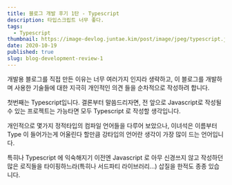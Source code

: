 ```yaml
---
title: 블로그 개발 후기 1탄 - Typescript
description: 타입스크립트 너무 좋다.
tags:
  - Typescript
thumbnail: https://image-devlog.juntae.kim/post/image/jpeg/typescript.jpg
date: 2020-10-19
published: true
slug: blog-development-review-1
---
```


개발용 블로그를 직접 만든 이유는 너무 여러가지 인지라 생략하고,
이 블로그를 개발하며 사용한 기술들에 대한 지극히 개인적인 의견 들을 순차적으로 작성하려 합니다.

첫번째는 Typescript입니다.
결론부터 말씀드리자면, 전 앞으로 Javascript로 작성될 수 있는 프로젝트는
가능타면 모두 Typescript 로 작성할 생각입니다.

개인적으로 몇가지 정적타입의 컴파일 언어들을 다루어 보았으나, 이녀석은
이름부터 Type 이 들어가는게 어울린다 할만큼 강타입의 언어란 생각이 가장 많이 드는 언어입니다.

특히나 Typescript 에 익숙해지기 이전엔 Javascript 로 아무 신경쓰지 않고 작성하던 많은 로직들을
타이핑하느라(특히나 서드파티 라이브러리...) 삽질을 한적도 종종 있습니다.
